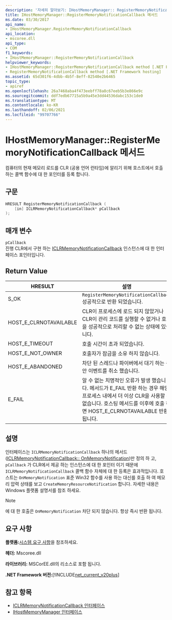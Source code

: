 ```yaml
---
description: '자세히 알아보기: IHostMemoryManager:: RegisterMemoryNotificationCallback 메서드'
title: IHostMemoryManager::RegisterMemoryNotificationCallback 메서드
ms.date: 03/30/2017
api_name:
- IHostMemoryManager.RegisterMemoryNotificationCallback
api_location:
- mscoree.dll
api_type:
- COM
f1_keywords:
- IHostMemoryManager::RegisterMemoryNotificationCallback
helpviewer_keywords:
- IHostMemoryManager::RegisterMemoryNotificationCallback method [.NET Framework hosting]
- RegisterMemoryNotificationCallback method [.NET Framework hosting]
ms.assetid: 65d301f6-4dbb-4b5f-8eff-82540e2b6465
topic_type:
- apiref
ms.openlocfilehash: 26a7468aba4f473eebff78a8c67eeb5b3e866e9c
ms.sourcegitcommit: ddf7edb67715a5b9a45e3dd44536dabc153c1de0
ms.translationtype: MT
ms.contentlocale: ko-KR
ms.lasthandoff: 02/06/2021
ms.locfileid: "99707766"
---
```

# <a name="ihostmemorymanagerregistermemorynotificationcallback-method"></a>IHostMemoryManager::RegisterMemoryNotificationCallback 메서드

컴퓨터의 현재 메모리 로드를 CLR (공용 언어 런타임)에 알리기 위해 호스트에서 호출 하는 콜백 함수에 대 한 포인터를 등록 합니다.  
  
## <a name="syntax"></a>구문  
  
```cpp  
HRESULT RegisterMemoryNotificationCallback (  
    [in] ICLRMemoryNotificationCallback* pCallback  
);  
```  
  
## <a name="parameters"></a>매개 변수  

 `pCallback`  
 진행 CLR에서 구현 하는 [ICLRMemoryNotificationCallback](iclrmemorynotificationcallback-interface.md) 인스턴스에 대 한 인터페이스 포인터입니다.  
  
## <a name="return-value"></a>Return Value  
  
|HRESULT|설명|  
|-------------|-----------------|  
|S_OK|`RegisterMemoryNotificationCallback` 성공적으로 반환 되었습니다.|  
|HOST_E_CLRNOTAVAILABLE|CLR이 프로세스에 로드 되지 않았거나 CLR이 관리 코드를 실행할 수 없거나 호출을 성공적으로 처리할 수 없는 상태에 있습니다.|  
|HOST_E_TIMEOUT|호출 시간이 초과 되었습니다.|  
|HOST_E_NOT_OWNER|호출자가 잠금을 소유 하지 않습니다.|  
|HOST_E_ABANDONED|차단 된 스레드나 파이버에서 대기 하는 동안 이벤트를 취소 했습니다.|  
|E_FAIL|알 수 없는 치명적인 오류가 발생 했습니다. 메서드가 E_FAIL 반환 하는 경우 해당 프로세스 내에서 더 이상 CLR을 사용할 수 없습니다. 호스팅 메서드를 이후에 호출 하면 HOST_E_CLRNOTAVAILABLE 반환 됩니다.|  
  
## <a name="remarks"></a>설명  

 인터페이스는 `ICLRMemoryNotificationCallback` 하나의 메서드 ([ICLRMemoryNotificationCallback:: OnMemoryNotification](iclrmemorynotificationcallback-onmemorynotification-method.md))만 정의 하 고, `pCallback` 가 CLR에서 제공 하는 인스턴스에 대 한 포인터 이기 때문에 `ICLRMemoryNotificationCallback` 콜백 함수 자체에 대 한 등록은 효과적입니다. 호스트는 `OnMemoryNotification` 표준 Win32 함수를 사용 하는 대신를 호출 하 여 메모리 압력 상태를 보고 `CreateMemoryResourceNotification` 합니다. 자세한 내용은 Windows 플랫폼 설명서를 참조 하세요.  
  
> [!NOTE]
> 에 대 한 호출은 `OnMemoryNotification` 차단 되지 않습니다. 항상 즉시 반환 됩니다.  
  
## <a name="requirements"></a>요구 사항  

 **플랫폼:**[시스템 요구 사항](../../get-started/system-requirements.md)을 참조하세요.  
  
 **헤더:** Mscoree.dll  
  
 **라이브러리:** MSCorEE.dll의 리소스로 포함 됩니다.  
  
 **.NET Framework 버전:**[!INCLUDE[net_current_v20plus](../../../../includes/net-current-v20plus-md.md)]  
  
## <a name="see-also"></a>참고 항목

- [ICLRMemoryNotificationCallback 인터페이스](iclrmemorynotificationcallback-interface.md)
- [IHostMemoryManager 인터페이스](ihostmemorymanager-interface.md)
